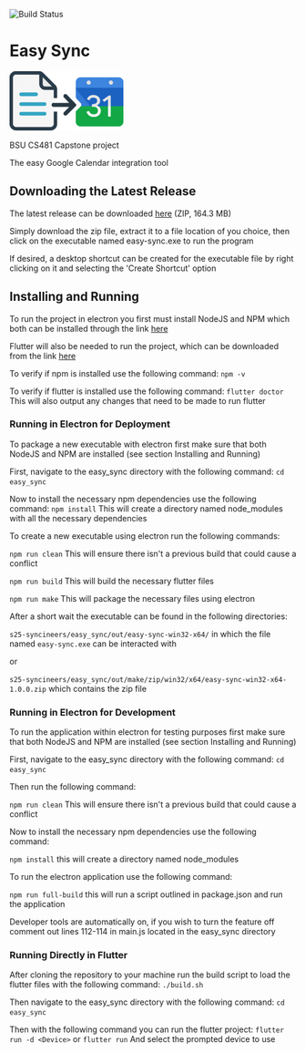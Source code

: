 ![Build Status](https://github.com/cs481-ekh/s25-syncineers/actions/workflows/flutter-build.yaml/badge.svg)


# Easy Sync
![](easy_sync/assets/logo_smaller.png)

BSU CS481 Capstone project

The easy Google Calendar integration tool

## Downloading the Latest Release
The latest release can be downloaded [here](https://drive.google.com/file/d/1xp9CS9LQLkNKdh8HJu6fRZwWEaRjbJvU/view?usp=sharing) (ZIP, 164.3 MB)

Simply download the zip file, extract it to a file location of you choice, then click on the executable named easy-sync.exe to run the program

If desired, a desktop shortcut can be created for the executable file by right clicking on it and selecting the 'Create Shortcut' option

## Installing and Running

To run the project in electron you first must install NodeJS and NPM which both can be installed through the link [here](https://nodejs.org/en/)

Flutter will also be needed to run the project, which can be downloaded from the link [here](https://docs.flutter.dev/get-started/install)

To verify if npm is installed use the following command: `npm -v`

To verify if flutter is installed use the following command: `flutter doctor` This will also output any changes that need to be made to run flutter

### Running in Electron for Deployment
To package a new executable with electron first make sure that both NodeJS and NPM are installed (see section Installing and Running)

First, navigate to the easy_sync directory with the following command: `cd easy_sync`

Now to install the necessary npm dependencies use the following command: `npm install` 
This will create a directory named node_modules with all the necessary dependencies

To create a new executable using electron run the following commands:

`npm run clean` This will ensure there isn't a previous build that could cause a conflict

`npm run build` This will build the necessary flutter files

`npm run make` This will package the necessary files using electron

After a short wait the executable can be found in the following directories:

`s25-syncineers/easy_sync/out/easy-sync-win32-x64/` in which the file named `easy-sync.exe` can be interacted with

or

`s25-syncineers/easy_sync/out/make/zip/win32/x64/easy-sync-win32-x64-1.0.0.zip` which contains the zip file


### Running in Electron for Development
To run the application within electron for testing purposes first make sure that both NodeJS and NPM are installed (see section Installing and Running)

First, navigate to the easy_sync directory with the following command:
`cd easy_sync`

Then run the following command:

`npm run clean` This will ensure there isn't a previous build that could cause a conflict

Now to install the necessary npm dependencies use the following command:

`npm install` this will create a directory named node_modules 

To run the electron application use the following command:

`npm run full-build` this will run a script outlined in package.json and run the application

Developer tools are automatically on, if you wish to turn the feature off comment out lines 112-114 in main.js located in the easy_sync directory


### Running Directly in Flutter
After cloning the repository to your machine run the build script to load the flutter files with the following command:
`./build.sh` 

Then navigate to the easy_sync directory with the following command:
`cd easy_sync`

Then with the following command you can run the flutter project: 
`flutter run -d <Device>` or `flutter run` And select the prompted device to use
